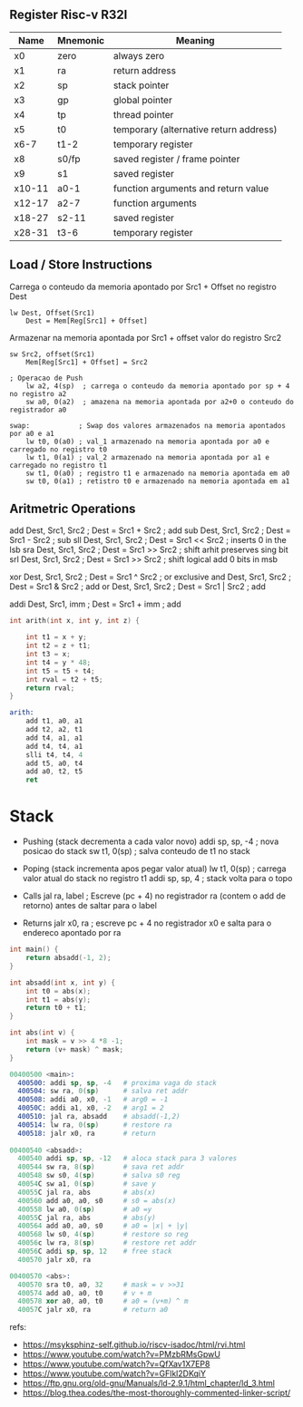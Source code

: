 
## Register Risc-v R32I

Name  |Mnemonic|Meaning
------|--------|---------------------------------------
x0    |zero    |always zero
x1    |ra      |return address
x2    |sp      |stack pointer
x3    |gp      |global pointer
x4    |tp      |thread pointer
x5    |t0      |temporary (alternative return address)
x6-7  |t1-2    |temporary register
x8    |s0/fp   |saved register / frame pointer
x9    |s1      |saved register
x10-11|a0-1    |function arguments and return value
x12-17|a2-7    |function arguments
x18-27|s2-11   |saved register
x28-31|t3-6    |temporary register


## Load / Store Instructions
Carrega o conteudo da memoria apontado por Src1 + Offset no registro Dest

    lw Dest, Offset(Src1)
        Dest = Mem[Reg[Src1] + Offset]

Armazenar na memoria apontada por Src1 + offset valor do registro Src2

    sw Src2, offset(Src1)
        Mem[Reg[Src1] + Offset] = Src2

```
; Operacao de Push
    lw a2, 4(sp)  ; carrega o conteudo da memoria apontado por sp + 4 no registro a2
    sw a0, 0(a2)  ; amazena na memoria apontada por a2+0 o conteudo do registrador a0

swap:            ; Swap dos valores armazenados na memoria apontados por a0 e a1
    lw t0, 0(a0) ; val_1 armazenado na memoria apontada por a0 e carregado no registro t0
    lw t1, 0(a1) ; val_2 armazenado na memoria apontada por a1 e carregado no registro t1
    sw t1, 0(a0) ; registro t1 e armazenado na memoria apontada em a0
    sw t0, 0(a1) ; retistro t0 e armazenado na memoria apontada em a1

```


## Aritmetric Operations


add Dest, Src1, Src2    ; Dest = Src1 + Src2    ; add
sub Dest, Src1, Src2    ; Dest = Src1 - Src2    ; sub
sll Dest, Src1, Src2    ; Dest = Src1 << Src2   ; inserts 0 in the lsb
sra Dest, Src1, Src2    ; Dest = Src1 >> Src2   ; shift arhit preserves sing bit
srl Dest, Src1, Src2    ; Dest = Src1 >> Src2   ; shift logical add 0 bits in msb

xor Dest, Src1, Src2    ; Dest = Src1 ^ Src2    ; or exclusive
and Dest, Src1, Src2    ; Dest = Src1 & Src2    ; add
or Dest, Src1, Src2     ; Dest = Src1 | Src2    ; add

addi Dest, Src1, imm    ; Dest = Src1 + imm     ; add


```c
int arith(int x, int y, int z) {

    int t1 = x + y;
    int t2 = z + t1;
    int t3 = x;
    int t4 = y * 48;
    int t5 = t5 + t4;
    int rval = t2 + t5;
    return rval;
}
```

```s
arith:
    add t1, a0, a1
    add t2, a2, t1
    add t4, a1, a1
    add t4, t4, a1
    slli t4, t4, 4
    add t5, a0, t4
    add a0, t2, t5
    ret 
```

# Stack

 - Pushing (stack decrementa a cada valor novo)
    addi sp, sp, -4 ; nova posicao do stack 
    sw t1, 0(sp)    ; salva conteudo de t1 no stack
 
 - Poping (stack incrementa apos pegar valor atual)
    lw t1, 0(sp)    ; carrega valor atual do stack no registro t1
    addi sp, sp, 4  ; stack volta para o topo
    

 - Calls
    jal ra, label ; Escreve (pc + 4) no registrador ra (contem o add de retorno) antes de saltar para o label
    

- Returns
    jalr x0, ra   ; escreve pc + 4  no registrador x0 e salta para o endereco apontado por ra


```c
int main() {
    return absadd(-1, 2);
}

int absadd(int x, int y) {
    int t0 = abs(x);
    int t1 = abs(y);
    return t0 + t1;
}

int abs(int v) {
    int mask = v >> 4 *8 -1;
    return (v+ mask) ^ mask;
}
```

```s
00400500 <main>:
  400500: addi sp, sp, -4   # proxima vaga do stack
  400504: sw ra, 0(sp)      # salva ret addr
  400508: addi a0, x0, -1   # arg0 = -1
  40050C: addi a1, x0, -2   # arg1 = 2
  400510: jal ra, absadd    # absadd(-1,2)
  400514: lw ra, 0(sp)      # restore ra
  400518: jalr x0, ra       # return
  
00400540 <absadd>:
  400540 addi sp, sp, -12   # aloca stack para 3 valores
  400544 sw ra, 8(sp)       # sava ret addr
  400548 sw s0, 4(sp)       # salva s0 reg
  40054C sw a1, 0(sp)       # save y
  40055C jal ra, abs        # abs(x)
  400560 add a0, a0, s0     # s0 = abs(x)
  400558 lw a0, 0(sp)       # a0 =y
  40055C jal ra, abs        # abs(y)
  400564 add a0, a0, s0     # a0 = |x| + |y|
  400568 lw s0, 4(sp)       # restore so reg
  40056c lw ra, 8(sp)       # restore ret addr
  40056C addi sp, sp, 12    # free stack
  400570 jalr x0, ra

00400570 <abs>:
  400570 sra t0, a0, 32     # mask = v >>31
  400574 add a0, a0, t0     # v + m
  400578 xor a0, a0, t0     # a0 = (v+m) ^ m
  40057C jalr x0, ra        # return a0

```




refs:
- https://msyksphinz-self.github.io/riscv-isadoc/html/rvi.html
- https://www.youtube.com/watch?v=PMzbRMsGpwU
- https://www.youtube.com/watch?v=QfXav1X7EP8
- https://www.youtube.com/watch?v=GFlkl2DKqiY
- https://ftp.gnu.org/old-gnu/Manuals/ld-2.9.1/html_chapter/ld_3.html
- https://blog.thea.codes/the-most-thoroughly-commented-linker-script/